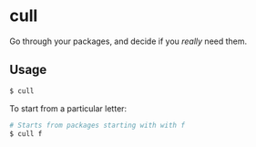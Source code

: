 # cull

Go through your packages, and decide if you _really_ need them.

## Usage

```bash
$ cull
```

To start from a particular letter:

```bash
# Starts from packages starting with with f
$ cull f
```
